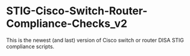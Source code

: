 # STIG-Cisco-Switch-Router-Compliance-Checks_v2
This is the newest (and last) version of Cisco switch or router DISA STIG compliance scripts.
